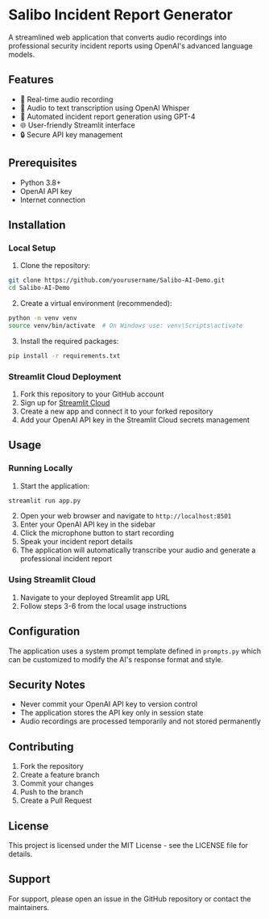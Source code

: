 # Salibo Incident Report Generator

A streamlined web application that converts audio recordings into professional security incident reports using OpenAI's advanced language models.

## Features

- 🎤 Real-time audio recording
- 🔄 Audio to text transcription using OpenAI Whisper
- 📝 Automated incident report generation using GPT-4
- 🌐 User-friendly Streamlit interface
- 🔒 Secure API key management

## Prerequisites

- Python 3.8+
- OpenAI API key
- Internet connection

## Installation

### Local Setup

1. Clone the repository:
```bash
git clone https://github.com/yourusername/Salibo-AI-Demo.git
cd Salibo-AI-Demo
```

2. Create a virtual environment (recommended):
```bash
python -m venv venv
source venv/bin/activate  # On Windows use: venv\Scripts\activate
```

3. Install the required packages:
```bash
pip install -r requirements.txt
```

### Streamlit Cloud Deployment

1. Fork this repository to your GitHub account
2. Sign up for [Streamlit Cloud](https://streamlit.io/cloud)
3. Create a new app and connect it to your forked repository
4. Add your OpenAI API key in the Streamlit Cloud secrets management

## Usage

### Running Locally

1. Start the application:
```bash
streamlit run app.py
```

2. Open your web browser and navigate to `http://localhost:8501`
3. Enter your OpenAI API key in the sidebar
4. Click the microphone button to start recording
5. Speak your incident report details
6. The application will automatically transcribe your audio and generate a professional incident report

### Using Streamlit Cloud

1. Navigate to your deployed Streamlit app URL
2. Follow steps 3-6 from the local usage instructions

## Configuration

The application uses a system prompt template defined in `prompts.py` which can be customized to modify the AI's response format and style.

## Security Notes

- Never commit your OpenAI API key to version control
- The application stores the API key only in session state
- Audio recordings are processed temporarily and not stored permanently

## Contributing

1. Fork the repository
2. Create a feature branch
3. Commit your changes
4. Push to the branch
5. Create a Pull Request

## License

This project is licensed under the MIT License - see the LICENSE file for details.

## Support

For support, please open an issue in the GitHub repository or contact the maintainers.
